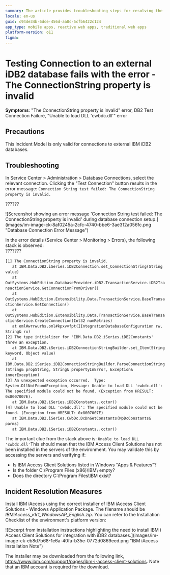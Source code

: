 ```yaml
---
summary: The article provides troubleshooting steps for resolving the 'ConnectionString property is invalid' error when testing connections to external iDB2 databases.
locale: en-us
guid: c94de34b-6dce-456d-aa8c-5cfb6422c124
app_type: mobile apps, reactive web apps, traditional web apps
platform-version: o11
figma:
---
```

<h1>Testing Connection to an external iDB2 database fails with the error - The ConnectionString property is invalid</h1>

<p><strong>Symptoms</strong>: "The ConnectionString property is invalid" error, DB2 Test Connection Failure, "Unable to load DLL 'cwbdc.dll'" error</p>

<h2>Precautions</h2>

<p>This Incident Model is only valid for connections to external IBM iDB2 databases.</p>

<h2>Troubleshooting</h2>

<p>In Service Center &gt; Administration &gt; Database Connections, select the relevant connection. Clicking the "Test Connection" button results in the error message: <code class="editorCode">Connection String test failed: The ConnectionString property is invalid.</code></p>

<p>??????</p>

<p>![Screenshot showing an error message 'Connection String test failed: The ConnectionString property is invalid' during database connection setup.](images/im-image-ck-8af0245a-2cfc-4740-bbe6-3ae312a056fc.png "Database Connection Error Message")</p>

<p>In the error details (Service Center &gt; Monitoring &gt; Errors), the following stack is observed:<br/>
???????</p>

<p><code class="editorCode">[1] The ConnectionString property is invalid.</code><br/>
<code class="editorCode">   at IBM.Data.DB2.iSeries.iDB2Connection.set_ConnectionString(String value)</code><br/>
<code class="editorCode">   at OutSystems.HubEdition.DatabaseProvider.iDB2.TransactionService.iDB2TransactionService.GetConnectionFromDriver()</code><br/>
<code class="editorCode">   at OutSystems.HubEdition.Extensibility.Data.TransactionService.BaseTransactionService.GetConnection()</code><br/>
<code class="editorCode">   at OutSystems.HubEdition.Extensibility.Data.TransactionService.BaseTransactionService.CreateConnection(Int32 numRetries)</code><br/>
<code class="editorCode">   at oml#wrrwurhs.oml#kpxvvfpt(IIntegrationDatabaseConfiguration rw, String&amp; rx)</code><br/>
<code class="editorCode">[2] The type initializer for 'IBM.Data.DB2.iSeries.iDB2Constants' threw an exception.</code><br/>
<code class="editorCode">   at IBM.Data.DB2.iSeries.iDB2ConnectionStringBuilder.set_Item(String keyword, Object value)</code><br/>
<code class="editorCode">   at IBM.Data.DB2.iSeries.iDB2ConnectionStringBuilder.ParseConnectionString(String&amp; propString, String&amp; propertyInError, Exception&amp; innerException)</code><br/>
<code class="editorCode">[3] An unexpected exception occurred.  Type: System.DllNotFoundException, Message: Unable to load DLL 'cwbdc.dll': The specified module could not be found. (Exception from HRESULT: 0x8007007E).</code><br/>
<code class="editorCode">   at IBM.Data.DB2.iSeries.iDB2Constants..cctor()</code><br/>
<code class="editorCode">[4] Unable to load DLL 'cwbdc.dll': The specified module could not be found. (Exception from HRESULT: 0x8007007E)</code><br/>
<code class="editorCode">   at IBM.Data.DB2.iSeries.CwbDc.DcDnGetConstants(MpDcConstants&amp; parms)</code><br/>
<code class="editorCode">   at IBM.Data.DB2.iSeries.iDB2Constants..cctor()</code><br/>
 </p>

<p>The important clue from the stack above is: <code class="editorCode">Unable to load DLL 'cwbdc.dll'</code>This should mean that the IBM Access Client Solutions has not been installed in the servers of the environment. You may validate this by accessing the servers and verifying if:</p>

<ul>
    <li>Is IBM Access Client Solutions listed in Windows "Apps &amp; Features"?</li>
    <li>Is the folder C:\Program Files (x86)\IBM\ empty?</li>
    <li>Does the directory C:\Program Files\IBM exist?</li>
</ul>

<h2>Incident Resolution Measures</h2>

<p>Install IBM iAccess using the correct installer of IBM iAccess Client Solutions - Windows Application Package.  The filename should be <em>IBMiAccess_v1r1_WindowsAP_English.zip</em>. You can refer to the Installation Checklist of the environment's platform version:</p>

<p>![Excerpt from installation instructions highlighting the need to install IBM i Access Client Solutions for integration with iDB2 databases.](images/im-image-ck-eb8d7b68-1e6a-40fa-b35e-0772d0869eed.png "IBM iAccess Installation Note")</p>

<p>The installer may be downloaded from the following link, <a href="https://www.ibm.com/support/pages/ibm-i-access-client-solutions">https://www.ibm.com/support/pages/ibm-i-access-client-solutions</a>. Note that an IBM account is required for the download.</p>
